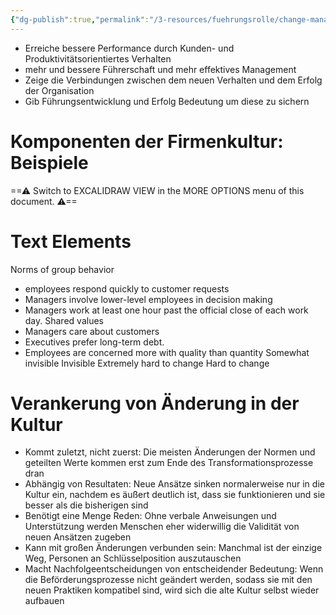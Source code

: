 ```yaml
---
{"dg-publish":true,"permalink":"/3-resources/fuehrungsrolle/change-management/change-management-von-john-kotter/verankerung-der-neuen-ansaetze-in-der-kultur/","created":"2024-05-26T15:28:22.471+02:00","updated":"2024-05-26T15:39:33.685+02:00"}
---
```



- Erreiche bessere Performance durch Kunden- und Produktivitätsorientiertes Verhalten
- mehr und bessere Führerschaft und mehr effektives Management
- Zeige die Verbindungen zwischen dem neuen Verhalten und dem Erfolg der Organisation
- Gib Führungsentwicklung und Erfolg Bedeutung um diese zu sichern

# Komponenten der Firmenkultur: Beispiele


<div class="transclusion internal-embed is-loaded"><div class="markdown-embed">





==⚠  Switch to EXCALIDRAW VIEW in the MORE OPTIONS menu of this document. ⚠==

# Text Elements

Norms of group behavior
- employees respond quickly to
customer requests
- Managers involve lower-level
employees in decision making
- Managers work at least one
hour past the official close of
each work day. 
Shared values
- Managers care about customers
- Executives prefer long-term debt.
- Employees are concerned more with
quality than quantity 
Somewhat
invisible 
Invisible 
Extremely
hard to
change 
Hard to
change 


</div></div>


# Verankerung von Änderung in der Kultur

- Kommt zuletzt, nicht zuerst: Die meisten Änderungen der Normen und geteilten Werte kommen erst zum Ende des Transformationsprozesse dran
- Abhängig von Resultaten: Neue Ansätze sinken normalerweise nur in die Kultur ein, nachdem es äußert deutlich ist, dass sie funktionieren und sie besser als die bisherigen sind
- Benötigt eine Menge Reden: Ohne verbale Anweisungen und Unterstützung werden Menschen eher widerwillig die Validität von neuen Ansätzen zugeben
- Kann mit großen Änderungen verbunden sein: Manchmal ist der einzige Weg, Personen an Schlüsselposition auszutauschen
- Macht Nachfolgeentscheidungen von entscheidender Bedeutung: Wenn die Beförderungsprozesse nicht geändert werden, sodass sie mit den neuen Praktiken kompatibel sind, wird sich die alte Kultur selbst wieder aufbauen